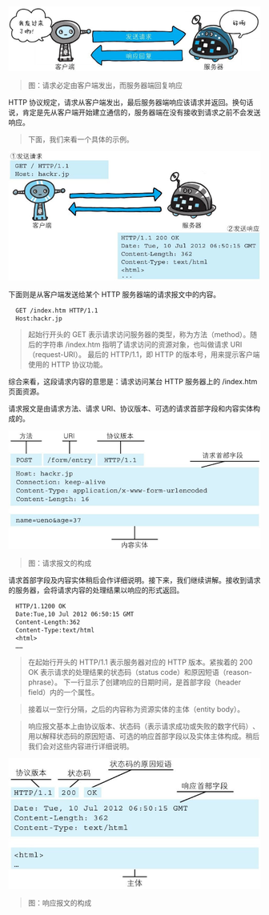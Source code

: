 ![img](./assets/02.png)
> 图：请求必定由客户端发出，而服务器端回复响应


HTTP 协议规定，请求从客户端发出，最后服务器端响应该请求并返回。换句话说，肯定是先从客户端开始建立通信的，服务器端在没有接收到请求之前不会发送响应。

> 下面，我们来看一个具体的示例。

![img](./assets/03.png)

下面则是从客户端发送给某个 HTTP 服务器端的请求报文中的内容。

```stylus
  GET /index.htm HTTP/1.1
  Host:hackr.jp
```

> 起始行开头的 GET 表示请求访问服务器的类型，称为方法（method）。随后的字符串 /index.htm 指明了请求访问的资源对象，也叫做请求 URI（request-URI）。
最后的 HTTP/1.1，即 HTTP 的版本号，用来提示客户端使用的 HTTP 协议功能。

综合来看，这段请求内容的意思是：请求访问某台 HTTP 服务器上的 /index.htm 页面资源。

请求报文是由请求方法、请求 URI、协议版本、可选的请求首部字段和内容实体构成的。

![img](./assets/04.png)
> 图：请求报文的构成

请求首部字段及内容实体稍后会作详细说明。接下来，我们继续讲解。接收到请求的服务器，会将请求内容的处理结果以响应的形式返回。

```stylus
  HTTP/1.1200 OK
  Date:Tue,10 Jul 2012 06:50:15 GMT
  Content-Length:362
  Content-Type:text/html
  <html>
  ……
```

> 在起始行开头的 HTTP/1.1 表示服务器对应的 HTTP 版本。紧挨着的 200 OK 表示请求的处理结果的状态码（status code）和原因短语（reason-phrase）。
> 下一行显示了创建响应的日期时间，是首部字段（header field）内的一个属性。
 
> 接着以一空行分隔，之后的内容称为资源实体的主体（entity body）。

> 响应报文基本上由协议版本、状态码（表示请求成功或失败的数字代码）​、用以解释状态码的原因短语、可选的响应首部字段以及实体主体构成。稍后我们会对这些内容进行详细说明。

![img](./assets/05.png)
> 图：响应报文的构成
